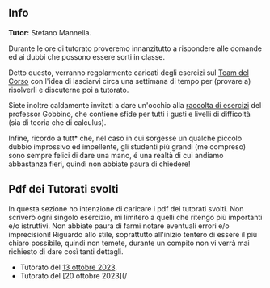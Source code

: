 ## Info

**Tutor:** Stefano Mannella.

Durante le ore di tutorato proveremo innanzitutto a rispondere alle domande ed ai dubbi che possono essere sorti in classe.

Detto questo, verranno regolarmente caricati degli esercizi sul [Team del Corso](https://teams.microsoft.com/l/channel/19%3AibLhiluIhUBAii4IoIkfpOMF4-BFw2et09NuoPRN82o1%40thread.tacv2/General?groupId=aced3eae-7db0-462e-a555-8a1e6e401922&tenantId=c7456b31-a220-47f5-be52-473828670aa1) con l'idea di lasciarvi circa una settimana di tempo per (provare a) risolverli e discuterne poi a tutorato. 

Siete inoltre caldamente invitati a dare un'occhio alla [raccolta di esercizi](https://pagine.dm.unipi.it/gobbino/Home_Page/ArchivioDidattico.html) del professor Gobbino, che contiene sfide per tutti i gusti e livelli di difficoltà (sia di teoria che di calculus).

Infine, ricordo a tutt* che, nel caso in cui sorgesse un qualche piccolo dubbio improssivo ed impellente, gli studenti più grandi (me compreso) sono sempre felici di dare una mano, é una realtà di cui andiamo abbastanza fieri, quindi non abbiate paura di chiedere!

## Pdf dei Tutorati svolti

In questa sezione ho intenzione di caricare i pdf dei tutorati svolti. Non scriverò ogni singolo esercizio, mi limiterò a quelli che ritengo più importanti e/o istruttivi. Non abbiate paura di farmi notare eventuali errori e/o imprecisioni! Riguardo allo stile, soprattutto all'inizio tenterò di essere il più chiaro possibile, quindi non temete, durante un compito non vi verrà mai richiesto di dare così tanti dettagli. 

- Tutorato del [13 ottobre 2023](/TutoratoAnalisi13102023.pdf).
- Tutorato del [20 ottobre 2023](/

